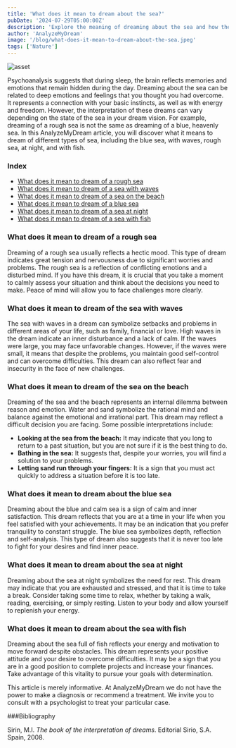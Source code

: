 ```yaml
---
title: 'What does it mean to dream about the sea?'
pubDate: '2024-07-29T05:00:00Z'
description: 'Explore the meaning of dreaming about the sea and how these dreams can reflect your emotions and inner state. Find out what the rough sea, the blue sea, and other scenarios represent.'
author: 'AnalyzeMyDream'
image: '/blog/what-does-it-mean-to-dream-about-the-sea.jpeg'
tags: ['Nature']
---
```


![asset](/blog/what-does-it-mean-to-dream-about-the-sea.jpeg)

Psychoanalysis suggests that during sleep, the brain reflects memories and emotions that remain hidden during the day. Dreaming about the sea can be related to deep emotions and feelings that you thought you had overcome. It represents a connection with your basic instincts, as well as with energy and freedom. However, the interpretation of these dreams can vary depending on the state of the sea in your dream vision. For example, dreaming of a rough sea is not the same as dreaming of a blue, heavenly sea. In this AnalyzeMyDream article, you will discover what it means to dream of different types of sea, including the blue sea, with waves, rough sea, at night, and with fish.

### Index

- [What does it mean to dream of a rough sea](#what-does-it-mean-to-dream-of-a-rough-sea)
- [What does it mean to dream of a sea with waves](#what-does-it-mean-to-dream-of-a-sea-with-waves)
- [What does it mean to dream of a sea on the beach](#what-does-it-mean-to-dream-of-a-sea-on-the-beach)
- [What does it mean to dream of a blue sea](#what-does-it-mean-to-dream-of-a-blue-sea)
- [What does it mean to dream of a sea at night](#what-does-it-mean-to-dream-of-a-sea-at-night)
- [What does it mean to dream of a sea with fish](#what-does-it-mean-to-dream-of-a-sea-with-fish)

### What does it mean to dream of a rough sea

Dreaming of a rough sea usually reflects a hectic mood. This type of dream indicates great tension and nervousness due to significant worries and problems. The rough sea is a reflection of conflicting emotions and a disturbed mind. If you have this dream, it is crucial that you take a moment to calmly assess your situation and think about the decisions you need to make. Peace of mind will allow you to face challenges more clearly.

### What does it mean to dream of the sea with waves

The sea with waves in a dream can symbolize setbacks and problems in different areas of your life, such as family, financial or love. High waves in the dream indicate an inner disturbance and a lack of calm. If the waves were large, you may face unfavorable changes. However, if the waves were small, it means that despite the problems, you maintain good self-control and can overcome difficulties. This dream can also reflect fear and insecurity in the face of new challenges.

### What does it mean to dream of the sea on the beach

Dreaming of the sea and the beach represents an internal dilemma between reason and emotion. Water and sand symbolize the rational mind and balance against the emotional and irrational part. This dream may reflect a difficult decision you are facing. Some possible interpretations include:

- **Looking at the sea from the beach:** It may indicate that you long to return to a past situation, but you are not sure if it is the best thing to do.
- **Bathing in the sea:** It suggests that, despite your worries, you will find a solution to your problems.
- **Letting sand run through your fingers:** It is a sign that you must act quickly to address a situation before it is too late.

### What does it mean to dream about the blue sea

Dreaming about the blue and calm sea is a sign of calm and inner satisfaction. This dream reflects that you are at a time in your life when you feel satisfied with your achievements. It may be an indication that you prefer tranquility to constant struggle. The blue sea symbolizes depth, reflection and self-analysis. This type of dream also suggests that it is never too late to fight for your desires and find inner peace.

### What does it mean to dream about the sea at night

Dreaming about the sea at night symbolizes the need for rest. This dream may indicate that you are exhausted and stressed, and that it is time to take a break. Consider taking some time to relax, whether by taking a walk, reading, exercising, or simply resting. Listen to your body and allow yourself to replenish your energy.

### What does it mean to dream about the sea with fish

Dreaming about the sea full of fish reflects your energy and motivation to move forward despite obstacles. This dream represents your positive attitude and your desire to overcome difficulties. It may be a sign that you are in a good position to complete projects and increase your finances. Take advantage of this vitality to pursue your goals with determination.

This article is merely informative. At AnalyzeMyDream we do not have the power to make a diagnosis or recommend a treatment. We invite you to consult with a psychologist to treat your particular case.

###Bibliography

Sirin, M.I. *The book of the interpretation of dreams*. Editorial Sirio, S.A. Spain, 2008.